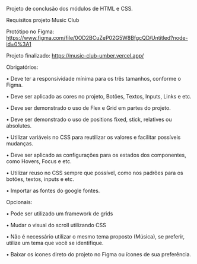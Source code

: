 Projeto de conclusão dos módulos de HTML e CSS. 

Requisitos projeto Music Club

Protótipo no Figma: https://www.figma.com/file/0OD2BCuZeP02G5W8BfgcQD/Untitled?node-id=0%3A1 

Projeto finalizado: https://music-club-umber.vercel.app/

Obrigatórios:

•	Deve ter a responsividade mínima para os três tamanhos, conforme o Figma.

•	Deve ser aplicado as cores no projeto, Botões, Textos, Inputs, Links e etc.

•	Deve ser demonstrado o uso de Flex e Grid em partes do projeto.

•	Deve ser demonstrado o uso de positions fixed, stick, relatives ou absolutes.

•	Utilizar variáveis no CSS para reutilizar os valores e facilitar possíveis mudanças.

•	Deve ser aplicado as configurações para os estados dos componentes, como Hovers, Focus e etc.

•	Utilizar reuso no CSS sempre que possível, como nos padrões para os botões, textos, inputs e etc.

•	Importar as fontes do google fontes.


Opcionais:

•	Pode ser utilizado um framework de grids

•	Mudar o visual do scroll utilizando CSS

•	Não é necessário utilizar o mesmo tema proposto (Música), se preferir, utilize um tema que você se identifique. 

•	Baixar os ícones direto do projeto no Figma ou ícones de sua preferência.
